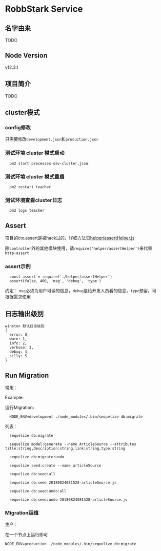 # RobbStark Service

## 名字由来

TODO

## Node Version

v12.3.1

## 项目简介

  TODO
  
## cluster模式

### config修改

只需要修改`development.json`和`production.json`

### 测试环境 cluster 模式启动

```
  pm2 start processes-dev-cluster.json
```

### 测试环境 cluster 模式重启

```
  pm2 restart teacher
```

### 测试环境查看cluster日志

```
  pm2 logs teacher
```

## Assert

项目的ctx.assert是被hack过的，详细方法见[helper/assertHelper.js](./app/helper/assertHelper.js)

除`controller`外的其他模块使用，请`require('helper/assertHelper')`来代替`http-assert`

### assert示例
```
  const assert = require('./helper/assertHelper')
  assert(false, 400, 'msg', 'debug', 'type')
```
约定： `msg`必须为用户可读的信息，`debug`是给开发人员看的信息，`type`预留，可根据需求使用


## 日志输出级别

```
winston 默认日志级别
{
  error: 0,
  warn: 1,
  info: 2,
  verbose: 3,
  debug: 4,
  silly: 5
}
```
  
## Run Migration

常用：

Example:

运行Migration:

```
  NODE_ENV=development ./node_modules/.bin/sequelize db:migrate
```

列表：

```
  sequelize db:migrate

  sequelize model:generate --name ArticleSource --attributes title:string,description:string,link:string,type:string

  sequelize db:migrate:undo

  sequelize seed:create --name articleSource

  sequelize db:seed:all

  sequelize db:seed 20180824081528-articleSource.js

  sequelize db:seed:undo:all

  sequelize db:seed:undo 20180824081528-articleSource.js
```

### Migration运维

生产：

在一个节点上运行即可
```
NODE_ENV=production ./node_modules/.bin/sequelize db:migrate
```

